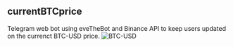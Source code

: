 ## currentBTCprice

Telegram web bot using eveTheBot and Binance API to keep users updated on the currenct BTC-USD price. 
![BTC-USD](https://user-images.githubusercontent.com/30528167/144042580-072406db-2884-4843-9d37-0d0ce594a4ee.png)